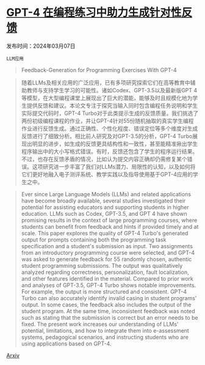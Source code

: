 # [GPT-4 在编程练习中助力生成针对性反馈](https://arxiv.org/abs/2403.04449)

发布时间：2024年03月07日

`LLM应用`

> Feedback-Generation for Programming Exercises With GPT-4

> 随着LLMs及相关应用的广泛应用，已有多项研究探索它们在高等教育中辅助教师与支持学生学习的可能性。诸如Codex、GPT-3.5以及最新版GPT 4等模型，在大型编程课堂上展现出了巨大的潜能，能够及时且规模化地为学生提供反馈和建议。本论文专注于探究当输入同时包含编程任务说明和学生实际提交代码时，GPT-4 Turbo对于此类提示生成的反馈质量。我们挑选了两份初级编程课程的作业，并让GPT-4针对55份随机抽取的真实学生编程作业进行反馈生成。通过正确性、个性化程度、错误定位等多个维度对生成反馈进行了细致分析。相比前人研究及对GPT-3.5的分析，GPT-4 Turbo展现出明显的进步，如生成的反馈更具结构性和一致性，甚至能精准揪出学生程序输出中的大小写格式错误。有时，反馈还包含了学生的程序运行结果。不过，也存在反馈矛盾的情况，比如认为提交内容正确却仍需修复某个错误。这项研究进一步丰富了我们对LLMs潜力、局限性的认知，以及如何将它们更好地融入电子测评系统、教学实践以及指导使用基于GPT-4应用的学生之中。

> Ever since Large Language Models (LLMs) and related applications have become broadly available, several studies investigated their potential for assisting educators and supporting students in higher education. LLMs such as Codex, GPT-3.5, and GPT 4 have shown promising results in the context of large programming courses, where students can benefit from feedback and hints if provided timely and at scale. This paper explores the quality of GPT-4 Turbo's generated output for prompts containing both the programming task specification and a student's submission as input. Two assignments from an introductory programming course were selected, and GPT-4 was asked to generate feedback for 55 randomly chosen, authentic student programming submissions. The output was qualitatively analyzed regarding correctness, personalization, fault localization, and other features identified in the material. Compared to prior work and analyses of GPT-3.5, GPT-4 Turbo shows notable improvements. For example, the output is more structured and consistent. GPT-4 Turbo can also accurately identify invalid casing in student programs' output. In some cases, the feedback also includes the output of the student program. At the same time, inconsistent feedback was noted such as stating that the submission is correct but an error needs to be fixed. The present work increases our understanding of LLMs' potential, limitations, and how to integrate them into e-assessment systems, pedagogical scenarios, and instructing students who are using applications based on GPT-4.

[Arxiv](https://arxiv.org/abs/2403.04449)